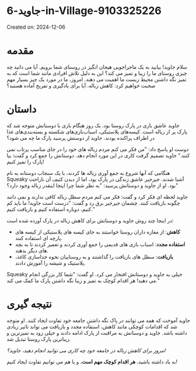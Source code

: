 # جاوید-6-in-Village-9103325226

Created on: 2024-12-06

**مقدمه**
===============

سلام جاوید! بیایید به یک ماجراجویی هیجان انگیز در روستای شما برویم. آیا می دانید چه چیزی روستای ما را زیبا و تمیز می کند؟ این به دلیل تلاش افرادی مانند شما است که به تمیز نگه داشتن محیط زیست ما اهمیت می دهند. امروز، ما در مورد یک چیز بسیار مهم صحبت خواهیم کرد: کاهش زباله. آیا برای یادگیری و تفریح ​​آماده هستید؟

**داستان**
=========

جاوید عاشق بازی در پارک روستا بود. یک روز هنگام بازی با دوستانش متوجه شد که پارک پر از زباله است. کیسه‌های پلاستیکی، اسباب‌بازی‌های شکسته و بسته‌بندی‌های غذا در اطراف پراکنده بودند. جاوید از دوستش پرسید پارک ما چه می شود؟

دوست او پاسخ داد: "من فکر می کنم مردم زباله های خود را در جای مناسب پرتاب نمی کنند." جاوید تصمیم گرفت کاری در این مورد انجام دهد. دوستانش را جمع کرد و گفت: بیا پارک را تمیز کنیم!

هنگامی که آنها شروع به جمع آوری زباله ها کردند، با یک سنجاب دوستانه به نام Squeaky آشنا شدند. جیرجیر عاشق زندگی در پارک بود، اما از دیدن کثیف آن ناراحت بود. او از جاوید و دوستانش پرسید: "به نظر شما چرا اینجا اینقدر زباله وجود دارد؟"

جاوید لحظه ای فکر کرد و گفت: فکر می کنم مردم سطل زباله کافی ندارند و نمی دانند چگونه بازیافت کنند. چشمان جیرجیر برق زد و گفت: "درست است جاوید! ما باید کم کنیم، دوباره استفاده کنیم و بازیافت کنیم."

در اینجا چند روش جاوید و دوستانش برای کاهش زباله در پارک آورده شده است:

* **کاهش**: از مغازه داران روستا خواستند به جای کیسه های پلاستیکی از کیسه های پارچه ای استفاده کنند.
* **استفاده مجدد**: اسباب بازی های قدیمی را جمع آوری کردند و تعمیر کردند تا به بچه های دیگر بدهند.
* **بازیافت**: سطل های بازیافت را گذاشتند و به روستاییان نحوه جداسازی کاغذ، پلاستیک و شیشه را آموزش دادند.

Squeaky خیلی به جاوید و دوستانش افتخار می کرد. او گفت: "شما کار بزرگی انجام می دهید! هر اقدام کوچک به تمیز و زیبا نگه داشتن پارک ما کمک می کند."

**نتیجه گیری**
===============

جاوید آموخت که همه می توانند در پاک نگه داشتن جامعه خود تفاوت ایجاد کنند. او متوجه شد که اقدامات کوچکی مانند کاهش، استفاده مجدد و بازیافت می تواند تاثیر زیادی داشته باشد. جاوید و دوستانش به مراقبت از پارک ادامه دادند و خیلی زود به تمیزترین و زیباترین پارک روستا تبدیل شد.

*امروز برای کاهش زباله در جامعه خود چه کاری می توانید انجام دهید، جاوید؟*

به یاد داشته باشید، **هر اقدام کوچک مهم است**، و با هم می توانیم تفاوت ایجاد کنیم!